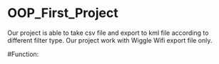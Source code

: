 # OOP_First_Project
Our project is able to take csv file and export to kml file according to different filter type.
Our project work with Wiggle Wifi export file only.


#Function:

